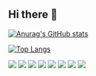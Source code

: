 ## Hi there 👋

[![Anurag's GitHub stats](https://github-readme-stats.vercel.app/api?username=Kimviruscool)](https://github.com/anuraghazra/github-readme-stats)

[![Top Langs](https://github-readme-stats.vercel.app/api/top-langs/?username=Kimviruscool)](https://github.com/anuraghazra/github-readme-stats)


<!--
**Kimviruscool/Kimviruscool** is a ✨ _special_ ✨ repository because its `README.md` (this file) appears on your GitHub profile.

Here are some ideas to get you started:

- 🔭 I’m currently working on ...
- 🌱 I’m currently learning ...
- 👯 I’m looking to collaborate on ...
- 🤔 I’m looking for help with ...
- 💬 Ask me about ...
- 📫 How to reach me: ...
- 😄 Pronouns: ...
- ⚡ Fun fact: ...
-->

<img src="https://img.shields.io/badge/bootstrap-E34F26?style=for-the-badge&logo=bootstrap&logoColor=white">
<img src="https://img.shields.io/badge/html-E34F26?style=for-the-badge&logo=html5&logoColor=white">
<img src="https://img.shields.io/badge/css-E34F26?style=for-the-badge&logo=css&logoColor=white">
<img src="https://img.shields.io/badge/JavaScript-E34F26?style=for-the-badge&logo=JavaScript&logoColor=white">
<img src="https://img.shields.io/badge/react.js-E34F26?style=for-the-badge&logo=react&logoColor=white">
<img src="https://img.shields.io/badge/java-E34F26?style=for-the-badge&logo=Java&logoColor=white">
<img src="https://img.shields.io/badge/python-E34F26?style=for-the-badge&logo=python&logoColor=white">
<img src="https://img.shields.io/badge/mysql-E34F26?style=for-the-badge&logo=mysql&logoColor=white">
